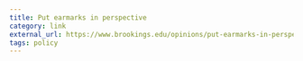 ```yaml
---
title: Put earmarks in perspective
category: link
external_url: https://www.brookings.edu/opinions/put-earmarks-in-perspective/
tags: policy
---
```

